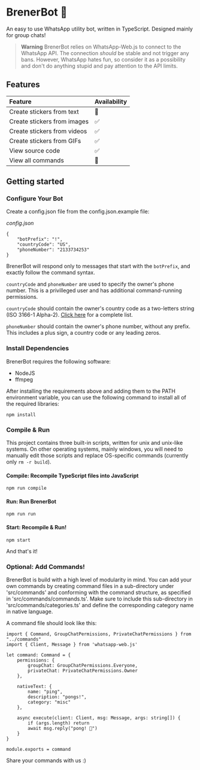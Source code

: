 # BrenerBot 🤖
An easy to use WhatsApp utility bot, written in TypeScript.
Designed mainly for group chats!

> **Warning**
BrenerBot relies on WhatsApp-Web.js to connect to the WhatsApp API. The connection *should* be stable and not trigger any bans. However, WhatsApp hates fun, so consider it as a possibility and don't do anything stupid and pay attention to the API limits.


## Features
| Feature | Availability |
| :----------- | :----------- |
| Create stickers from text | 🚧 |
| Create stickers from images | ✅ |
| Create stickers from videos | ✅ |
| Create stickers from GIFs | ✅ |
| View source code | ✅ |
| View all commands | 🚧 |


## Getting started
### Configure Your Bot
Create a config.json file from the config.json.example file:

*config.json*
```
{
    "botPrefix": "!",
    "countryCode": "US",
    "phoneNumber": "2133734253"
}
```
BrenerBot will respond only to messages that start with the `botPrefix`, and exactly follow the command syntax.

`countryCode` and `phoneNumber` are used to specify the owner's phone number. This is a privilleged user and has additional command-running permissions.

`countryCode` should contain the owner's country code as a two-letters string (ISO 3166-1 Alpha-2). [Click here](https://en.wikipedia.org/wiki/ISO_3166-1_alpha-2#Officially_assigned_code_elements) for a complete list.

`phoneNumber` should contain the owner's phone number, without any prefix. This includes a plus sign, a country code or any leading zeros.

### Install Dependencies
BrenerBot requires the following software:
* NodeJS
* ffmpeg

After installing the requirements above and adding them to the PATH environment variable, you can use the following command to install all of the required libraries:
```
npm install
```

### Compile & Run
This project contains three built-in scripts, written for unix and unix-like systems. On other operating systems, mainly windows, you will need to manually edit those scripts and replace OS-specific commands (currently only `rm -r build`).

#### Compile: Recompile TypeScript files into JavaScript
```
npm run compile
```
#### Run: Run BrenerBot
```
npm run run
```
#### Start: Recompile & Run!
```
npm start
```
And that's it!


### Optional: Add Commands!
BrenerBot is build with a high level of modularity in mind. You can add your own commands by creating command files in a sub-directory under 'src/commands' and
conforming with the command structure, as specified in 'src/commands/commands.ts'. Make sure to include this sub-directory in 'src/commands/categories.ts' and define the corresponding category name in native language.

A command file should look like this:
```
import { Command, GroupChatPermissions, PrivateChatPermissions } from "../commands"
import { Client, Message } from 'whatsapp-web.js'

let command: Command = {
    permissions: {
        groupChat: GroupChatPermissions.Everyone,
        privateChat: PrivateChatPermissions.Owner
    },
    
    nativeText: {
        name: "ping",
        description: "pongs!",
        category: "misc"
    },
    
    async execute(client: Client, msg: Message, args: string[]) {
        if (args.length) return
        await msg.reply("pong! 🏓")
    }
}

module.exports = command
```

Share your commands with us :)
